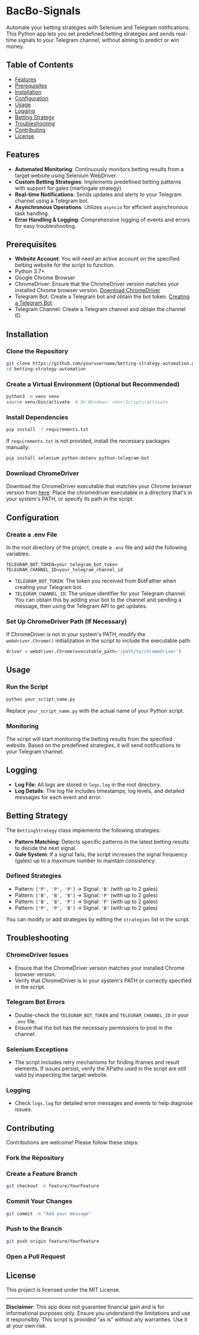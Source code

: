 # BacBo-Signals

Automate your betting strategies with Selenium and Telegram notifications. This Python app lets you set predefined betting strategies and sends real-time signals to your Telegram channel, without aiming to predict or win money.

## Table of Contents

-   [Features](#features)
-   [Prerequisites](#prerequisites)
-   [Installation](#installation)
-   [Configuration](#configuration)
-   [Usage](#usage)
-   [Logging](#logging)
-   [Betting Strategy](#betting-strategy)
-   [Troubleshooting](#troubleshooting)
-   [Contributing](#contributing)
-   [License](#license)

## Features

-   **Automated Monitoring**: Continuously monitors betting results from a target website using Selenium WebDriver.
-   **Custom Betting Strategies**: Implements predefined betting patterns with support for gales (martingale strategy).
-   **Real-time Notifications**: Sends updates and alerts to your Telegram channel using a Telegram bot.
-   **Asynchronous Operations**: Utilizes `asyncio` for efficient asynchronous task handling.
-   **Error Handling & Logging**: Comprehensive logging of events and errors for easy troubleshooting.

## Prerequisites

-   **Website Account**: You will need an active account on the specified betting website for the script to function.
-   Python 3.7+
-   Google Chrome Browser
-   ChromeDriver: Ensure that the ChromeDriver version matches your installed Chrome browser version. [Download ChromeDriver](https://chromedriver.chromium.org/downloads)
-   Telegram Bot: Create a Telegram bot and obtain the bot token. [Creating a Telegram Bot](https://core.telegram.org/bots)
-   Telegram Channel: Create a Telegram channel and obtain the channel ID.

## Installation

### Clone the Repository

```bash
git clone https://github.com/yourusername/betting-strategy-automation.git
cd betting-strategy-automation
```

### Create a Virtual Environment (Optional but Recommended)

```bash
python3 -m venv venv
source venv/bin/activate  # On Windows: venv\Scripts\activate
```

### Install Dependencies

```bash
pip install -r requirements.txt
```

If `requirements.txt` is not provided, install the necessary packages manually:

```bash
pip install selenium python-dotenv python-telegram-bot
```

### Download ChromeDriver

Download the ChromeDriver executable that matches your Chrome browser version from [here](https://chromedriver.chromium.org/downloads).
Place the chromedriver executable in a directory that's in your system's PATH, or specify its path in the script.

## Configuration

### Create a .env File

In the root directory of the project, create a `.env` file and add the following variables:

```env
TELEGRAM_BOT_TOKEN=your_telegram_bot_token
TELEGRAM_CHANNEL_ID=your_telegram_channel_id
```

-   `TELEGRAM_BOT_TOKEN`: The token you received from BotFather when creating your Telegram bot.
-   `TELEGRAM_CHANNEL_ID`: The unique identifier for your Telegram channel. You can obtain this by adding your bot to the channel and sending a message, then using the Telegram API to get updates.

### Set Up ChromeDriver Path (If Necessary)

If ChromeDriver is not in your system's PATH, modify the `webdriver.Chrome()` initialization in the script to include the executable path:

```python
driver = webdriver.Chrome(executable_path='/path/to/chromedriver')
```

## Usage

### Run the Script

```bash
python your_script_name.py
```

Replace `your_script_name.py` with the actual name of your Python script.

### Monitoring

The script will start monitoring the betting results from the specified website. Based on the predefined strategies, it will send notifications to your Telegram channel.

## Logging

-   **Log File**: All logs are stored in `logs.log` in the root directory.
-   **Log Details**: The log file includes timestamps, log levels, and detailed messages for each event and error.

## Betting Strategy

The `BettingStrategy` class implements the following strategies:

-   **Pattern Matching**: Detects specific patterns in the latest betting results to decide the next signal.
-   **Gale System**: If a signal fails, the script increases the signal frequency (gales) up to a maximum number to maintain consistency.

### Defined Strategies

-   Pattern: `['P', 'P', 'P']` → Signal: `'B'` (with up to 2 gales)
-   Pattern: `['B', 'B', 'B']` → Signal: `'P'` (with up to 2 gales)
-   Pattern: `['B', 'B', 'P']` → Signal: `'P'` (with up to 2 gales)
-   Pattern: `['P', 'P', 'B']` → Signal: `'B'` (with up to 2 gales)

You can modify or add strategies by editing the `strategies` list in the script.

## Troubleshooting

### ChromeDriver Issues

-   Ensure that the ChromeDriver version matches your installed Chrome browser version.
-   Verify that ChromeDriver is in your system's PATH or correctly specified in the script.

### Telegram Bot Errors

-   Double-check the `TELEGRAM_BOT_TOKEN` and `TELEGRAM_CHANNEL_ID` in your `.env` file.
-   Ensure that the bot has the necessary permissions to post in the channel.

### Selenium Exceptions

-   The script includes retry mechanisms for finding iframes and result elements. If issues persist, verify the XPaths used in the script are still valid by inspecting the target website.

### Logging

-   Check `logs.log` for detailed error messages and events to help diagnose issues.

## Contributing

Contributions are welcome! Please follow these steps:

### Fork the Repository

### Create a Feature Branch

```bash
git checkout -b feature/YourFeature
```

### Commit Your Changes

```bash
git commit -m "Add your message"
```

### Push to the Branch

```bash
git push origin feature/YourFeature
```

### Open a Pull Request

## License

This project is licensed under the MIT License.

---

**Disclaimer**: This app does not guarantee financial gain and is for informational purposes only. Ensure you understand the limitations and use it responsibly. This script is provided "as is" without any warranties. Use it at your own risk.

